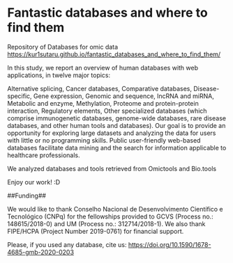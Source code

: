 # Fantastic databases and where to find them

Repository of Databases for omic data
https://kur1sutaru.github.io/fantastic_databases_and_where_to_find_them/

In this study, we report an overview of human databases with web applications, in twelve major topics:

Alternative splicing,
Cancer databases,
Comparative databases,
Disease-specific,
Gene expression,
Genomic and sequence,
lncRNA and miRNA,
Metabolic and enzyme,
Methylation,
Proteome and protein-protein interaction,
Regulatory elements,
Other specialized databases (which comprise immunogenetic databases, genome-wide databases, rare disease databases, and other human tools and databases).
Our goal is to provide an opportunity for exploring large datasets and analyzing the data for users with little or no programming skills. Public user-friendly web-based databases facilitate data mining and the search for information applicable to healthcare professionals.

We analyzed databases and tools retrieved from Omictools and Bio.tools

Enjoy our work! :D

##Funding##

We would like to thank Conselho Nacional de Desenvolvimento Científico e Tecnológico (CNPq) for the fellowships provided to GCVS (Process no.: 148615/2018-0) and UM (Process no.: 312714/2018-1). We also thank FIPE/HCPA (Project Number 2019-0761) for financial support.


Please, if you used any database, cite us: <https://doi.org/10.1590/1678-4685-gmb-2020-0203>

